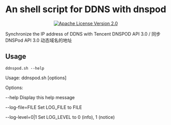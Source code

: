 <div align="center">
  <h1>An shell script for DDNS with dnspod</h1>
</div>

<p align="center">
  <a href="https://github.com/qingzi-zhang/dnspod-shell/blob/main/LICENSE">
    <img alt="Apache License Version 2.0" src="https://img.shields.io/github/license/qingzi-zhang/dnspod-shell">
  </a>
</p>

Synchronize the IP address of DDNS with Tencent DNSPOD API 3.0 / 同步 DNSPod API 3.0 动态域名的地址

## Usage
```
ddnspod.sh --help
```
Usage: ddnspod.sh [options]

Options:

  --help               Display this help message

  --log-file=FILE      Set LOG_FILE to FILE

  --log-level=0|1      Set LOG_LEVEL to 0 (info), 1 (notice)
